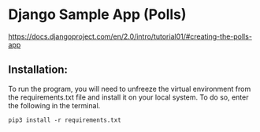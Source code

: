 # Django Sample App (Polls)
https://docs.djangoproject.com/en/2.0/intro/tutorial01/#creating-the-polls-app

## Installation:
To run the program, you will need to unfreeze the virtual environment from the requirements.txt file and install it on your local system. To do so, enter the following in the terminal.
```shell
pip3 install -r requirements.txt
```
